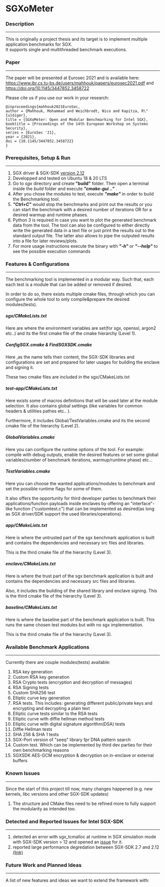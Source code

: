 # SGXoMeter

### **Description**
-------------------

This is originally a project thesis and its target is to implement multiple application benchmarks for SGX. <br/>
It supports single and multithreaded benchmark executions.


### **Paper**
-------------

The paper will be presented at Eurosec 2021 and is available here: https://www.ibr.cs.tu-bs.de/users/mahhouk/papers/eurosec2021.pdf and https://doi.org/10.1145/3447852.3458722

Please cite us if you use our work in your research:

```
@inproceedings{mahhouk2021EuroSec,
author = {Mahhouk, Mohammad and Weichbrodt, Nico and Kapitza, R\"{u}diger},
title = {SGXoMeter: Open and Modular Benchmarking for Intel SGX},
booktitle = {Proceedings of the 14th European Workshop on Systems Security},
series = {EuroSec '21},
year = {2021},
doi = {10.1145/3447852.3458722}
}
```

### **Prerequisites, Setup & Run**
----------------------------------
1. SGX driver & SGX-SDK [version 2.12](https://download.01.org/intel-sgx/sgx-linux/2.12/distro/ubuntu20.04-server/)
2. Developped and tested on Ubuntu 18 & 20 LTS
3. Go to *sgx* directory and create **"build"** folder. Then open a terminal inside the *build* folder and execute ***"cmake-gui .."*** .
4. After you chose the modules to test, execute ***"make"*** in order to build the Benchmarking tool.
5. ***"Ctrl+C"*** would stop the benchmarks and print out the results or you can start the benchmark with a desired number of iterations OR for a desired warmup and runtime phases.
6. Python 3 is required in case you want to plot the generated benchmark data from the tool. The tool can also be configured to either directly write the generated data in a text file or just print the results out to the standard output file.
The latter also allows to pipe the outputed results into a file for later reviews/plots.
7. For more usage instructions execute the binary with ***"-h"*** or ***"--help"*** to see the possible execution commands


### **Features & Configurations**
---------------------------------
The benchmarking tool is implemented in a modular way. Such that, each each test is a module that can be added or removed if desired.

In order to do so, there exists multiple cmake files, through which you can configure the whole tool to only compile&prepare the desired modules(tests).

##### *sgx/CMakeLists.txt*
Here are where the environment variables are set(for sgx, openssl, argon2 etc..) and its the first cmake file of the cmake hierarchy (Level 1). 

##### *ConfigSGX.cmake & FindSGXSDK.cmake*
Here ,as the name tells their content, the SGX-SDK libraries and configurations are set and prepared for later usages for building the enclave and signing it. 

These two cmake files are included in the sgx/CMakeLists.txt


##### *test-app/CMakeLists.txt*
Here exists some of macros definitions that will be used later at the module selection. It also contains global settings (like variables for common headers & utilities pathes etc.. ).

Furthermore, it includes Global/TestVariables.cmake and its the second cmake file of the hierarchy (Level 2).

##### *GlobalVariables.cmake*
Here you can configure the runtime options of the tool. For example: compile with debug outputs, enable the desired features or set some global variables(number of benchmark iterations, warmup/runtime phase) etc...

##### *TestVariables.cmake*
Here you can choose the wanted applications/modules to benchmark and set the possible runtime flags for some of them. 

It also offers the opportunity for third developer parties to benchmark their applications/function payloads inside enclaves by offering an "interface"-like function ("customtest.c") 
that can be implemented as desired(as long as SGX driver/SDK support the used libraries/operations).

##### *app/CMakeLists.txt*
Here is where the untrusted part of the sgx benchmark application is built and contains the dependencies and necessary src files and libraries.

This is the third cmake file of the hierarchy (Level 3).

##### *enclave/CMakeLists.txt*
Here is where the trust part of the sgx benchmark application is built and contains the dependencies and necessary src files and libraries. 

Also, it includes the building of the shared library and enclave signing. This is the third cmake file of the hierarchy (Level 3).

##### *baseline/CMakeLists.txt*
Here is where the baseline part of the benchmark application is built. This runs the same chosen test modules but with no sgx implementation.

This is the third cmake file of the hierarchy (Level 3).

### **Available Benchmark Applications**
-----------------------------------------
Currently there are couple modules(tests) available:

1.  RSA key generation
2.  Custom RSA key generation
3.  RSA Crypto tests (encryption and decryption of messages)
4.  RSA Signing tests
5.  Custom SHA256 test
6.  Elliptic curve key generation
7.  RSA tests. This includes: generating different public/private keys and encrypting and decrypting a plain text
8.  Elliptic curve tests similar to the RSA tests
9.  Elliptic curve with diffie hellman method tests
10. Elliptic curve with digital signature algorithm(DSA) tests
11. Diffie Hellman tests
12. SHA 256 & SHA 1 tests
13. SGX-Port version of "seeq" library fpr DNA pattern search
14. Custom test. Which can be implemented by third dev parties for their own benchmarking reasons
15. SGXSDK AES-GCM encryption & decryption on in-enclave or external buffers


### **Known Issues** 
---------------------
Since the start of this project till now, many changes happened (e.g. new kernels, libc versions and other SGX-SDK updates)

1. The structure and CMake files need to be refined more to fully support the modularity as intended too.

### **Detected and Reported Issues for Intel SGX-SDK**
-------------------------------------------------------
1. detected an error with sgx_tcmalloc at runtime in SGX simulation mode with SGX-SDK version > 12 and opened an [issue](https://github.com/intel/linux-sgx/issues/670) for it.
2. reported large performance degredation between SGX-SDK 2.7 and 2.12 [(link)](https://github.com/intel/linux-sgx/issues/679)


### **Future Work and Planned Ideas**
--------------------------------------
A list of new features and ideas we want to extend the framework with:
